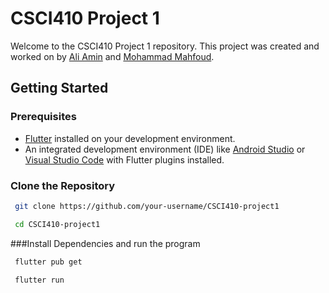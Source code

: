 # CSCI410 Project 1

Welcome to the CSCI410 Project 1 repository. This project was created and worked on by [Ali Amin](https://github.com/substro) and [Mohammad Mahfoud](https://github.com/Mohammad-Mahfoud).
## Getting Started

### Prerequisites
- [Flutter](https://flutter.dev/) installed on your development environment.
- An integrated development environment (IDE) like [Android Studio](https://developer.android.com/studio) or [Visual Studio Code](https://code.visualstudio.com/) with Flutter plugins installed.

### Clone the Repository
```bash
 git clone https://github.com/your-username/CSCI410-project1

 cd CSCI410-project1
```
###Install Dependencies and run the program
```bash
 flutter pub get

 flutter run
```
